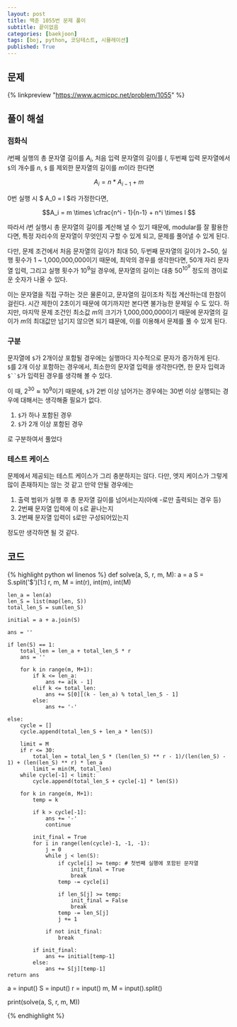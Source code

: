 ```yaml
---
layout: post
title: 백준 1055번 문제 풀이
subtitle: 끝이없음
categories: [baekjoon]
tags: [boj, python, 코딩테스트, 시뮬레이션]
published: True
---
```


## 문제

{% linkpreview "https://www.acmicpc.net/problem/1055" %}

## 풀이 해설

### 점화식

$i$번째 실행의 총 문자열 길이를 $A_i$, 처음 입력 문자열의 길이를 $l$, 두번째 입력 문자열에서 `$`의 개수를 $n$, `$` 를 제외한 문자열의 길이를 $m$이라 한다면

$$A_i = n * A_{i-1} + m $$

0번 실행 시 $ A_0 = l $라 가정한다면,

$$A_i = m \times \cfrac{n^i - 1}{n-1} + n^i \times l $$

따라서 $i$번 실행시 총 문자열의 길이를 계산해 낼 수 있기 때문에, modular를 잘 활용한다면, 특정 자리수의 문자열이 무엇인지 구할 수 있게 되고, 문제를 풀어낼 수 있게 된다.

다만, 문제 조건에서 처음 문자열의 길이가 최대 50, 두번째 문자열의 길이가 2~50, 실행 횟수가 1 ~ 1,000,000,000이기 때문에, 최악의 경우를 생각한다면, 50개 자리 문자열 입력, 그리고 실행 횟수가 $10^{9}$일 경우에, 문자열의 길이는 대충 $50^{10^{9}}$ 정도의 경이로운 숫자가 나올 수 있다.

이는 문자열을 직접 구하는 것은 물론이고, 문자열의 길이조차 직접 계산하는데 한참이 걸린다. 시간 제한이 2초이기 때문에 여기까지만 본다면 불가능한 문제일 수 도 있다. 하지만, 마지막 문제 조건인 최소값 $m$의 크기가 1,000,000,000이기 때문에 문자열의 길이가 $m$의 최대값만 넘기지 않으면 되기 떄문에, 이를 이용해서 문제를 풀 수 있게 된다.

### 구분

문자열에 `$`가 2개이상 포함될 경우에는 실행마다 지수적으로 문자가 증가하게 된다. `$`를 2개 이상 포함하는 경우에서, 최소한의 문자열 입력을 생각한다면, 한 문자 입력과 `$``$`가 입력된 경우를 생각해 볼 수 있다.

이 때, $2^{30} \approx 10^{9}$이기 때문에, `$`가 2번 이상 넘어가는 경우에는 30번 이상 실행되는 경우에 대해서는 생각해줄 필요가 없다.

1. `$`가 하나 포함된 경우
2. `$`가 2개 이상 포함된 경우

로 구분하여서 풀었다

### 테스트 케이스

문제에서 제공되는 테스트 케이스가 그리 충분하지는 않다. 다만, 엣지 케이스가 그렇게 많이 존재하지는 않는 것 같고 만약 안될 경우에는

1. 출력 범위가 실행 후 총 문자열 길이를 넘어서는지(아예 -로만 출력되는 경우 등)
2. 2번째 문자열 입력에 이 `$`로 끝나는지
3. 2번째 문자열 입력이 `$`로만 구성되어있는지

정도만 생각하면 될 것 같다.

## 코드

{% highlight python wl linenos %}
def solve(a, S, r, m, M):
    a = a
    S = S.split('$')[1:]
    r, m, M = int(r), int(m), int(M)

    len_a = len(a)
    len_S = list(map(len, S))
    total_len_S = sum(len_S)

    initial = a + a.join(S)

    ans = ''

    if len(S) == 1:
        total_len = len_a + total_len_S * r
        ans = ''
        
        for k in range(m, M+1):
            if k <= len_a:
                ans += a[k - 1]
            elif k <= total_len:
                ans += S[0][(k - len_a) % total_len_S - 1]
            else:
                ans += '-'

    else:
        cycle = []
        cycle.append(total_len_S + len_a * len(S))

        limit = M
        if r <= 30:
            total_len = total_len_S * (len(len_S) ** r - 1)/(len(len_S) - 1) + (len(len_S) ** r) * len_a
            limit = min(M, total_len)
        while cycle[-1] < limit:
            cycle.append(total_len_S + cycle[-1] * len(S))
        
        for k in range(m, M+1):
            temp = k

            if k > cycle[-1]:
                ans += '-'
                continue

            init_final = True
            for i in range(len(cycle)-1, -1, -1):
                j = 0
                while j < len(S):
                    if cycle[i] >= temp: # 첫번째 실행에 포함된 문자열
                        init_final = True
                        break
                    temp -= cycle[i]

                    if len_S[j] >= temp:
                        init_final = False
                        break
                    temp -= len_S[j]
                    j += 1
                
                if not init_final:
                    break

            if init_final:
                ans += initial[temp-1]
            else:
                ans += S[j][temp-1]
    return ans


a = input()
S = input()
r = input()
m, M = input().split()

print(solve(a, S, r, m, M))

{% endhighlight %}
